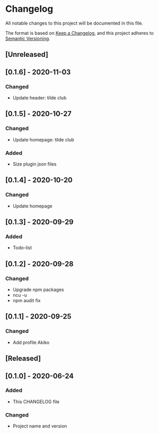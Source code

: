 # Changelog
All notable changes to this project will be documented in this file.

The format is based on [Keep a Changelog](https://keepachangelog.com/en/1.0.0/),
and this project adheres to [Semantic Versioning](https://semver.org/spec/v2.0.0.html).

## [Unreleased]

## [0.1.6] - 2020-11-03
### Changed
- Update header: tilde club 

## [0.1.5] - 2020-10-27
### Changed
- Update homepage: tilde club 
### Added
- Size plugin json files

## [0.1.4] - 2020-10-20
### Changed
- Update homepage

## [0.1.3] - 2020-09-29
### Added
- Todo-list

## [0.1.2] - 2020-09-28
### Changed
- Upgrade npm packages 
- ncu -u
- npm audit fix

## [0.1.1] - 2020-09-25
### Changed
- Add profile Akiko

## [Released]

## [0.1.0] - 2020-06-24
### Added
- This CHANGELOG file
### Changed
- Project name and version
